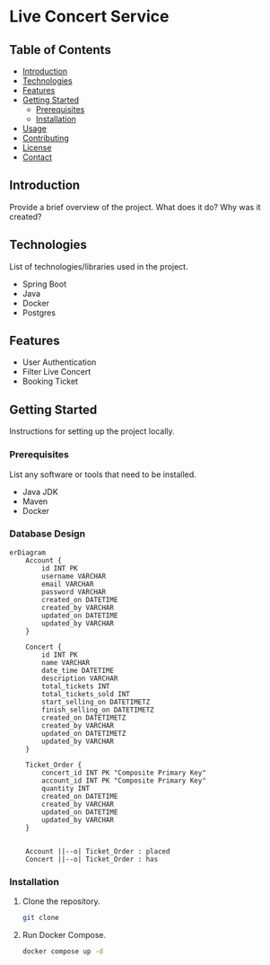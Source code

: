 # Live Concert Service

## Table of Contents

- [Introduction](#introduction)
- [Technologies](#technologies)
- [Features](#features)
- [Getting Started](#getting-started)
    - [Prerequisites](#prerequisites)
    - [Installation](#installation)
- [Usage](#usage)
- [Contributing](#contributing)
- [License](#license)
- [Contact](#contact)

## Introduction

Provide a brief overview of the project. What does it do? Why was it created?

## Technologies

List of technologies/libraries used in the project.

- Spring Boot
- Java
- Docker 
- Postgres

## Features

- User Authentication
- Filter Live Concert
- Booking Ticket

## Getting Started

Instructions for setting up the project locally.

### Prerequisites

List any software or tools that need to be installed.

- Java JDK
- Maven
- Docker

### Database Design
```mermaid
erDiagram
    Account {
        id INT PK
        username VARCHAR
        email VARCHAR
        password VARCHAR
        created_on DATETIME
        created_by VARCHAR
        updated_on DATETIME
        updated_by VARCHAR
    }

    Concert {
        id INT PK
        name VARCHAR
        date_time DATETIME
        description VARCHAR
        total_tickets INT
        total_tickets_sold INT
        start_selling_on DATETIMETZ
        finish_selling_on DATETIMETZ
        created_on DATETIMETZ
        created_by VARCHAR
        updated_on DATETIMETZ
        updated_by VARCHAR
    }

    Ticket_Order {
        concert_id INT PK "Composite Primary Key"
        account_id INT PK "Composite Primary Key"
        quantity INT
        created_on DATETIME
        created_by VARCHAR
        updated_on DATETIME
        updated_by VARCHAR
    }

   
    Account ||--o| Ticket_Order : placed
    Concert ||--o| Ticket_Order : has

```

### Installation

1. Clone the repository.
   ```sh
   git clone
2. Run Docker Compose.
   ```sh
   docker compose up -d
   
